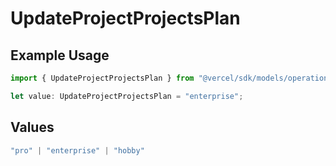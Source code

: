 # UpdateProjectProjectsPlan

## Example Usage

```typescript
import { UpdateProjectProjectsPlan } from "@vercel/sdk/models/operations/updateproject.js";

let value: UpdateProjectProjectsPlan = "enterprise";
```

## Values

```typescript
"pro" | "enterprise" | "hobby"
```